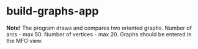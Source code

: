 # build-graphs-app
<b>Note!</b> The program draws and compares two oriented graphs. Number of arcs - max 50. Number of vertices - max 20. Graphs should be entered in the MFO view.